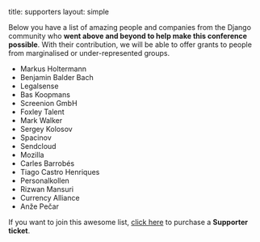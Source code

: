 title: supporters
layout: simple

Below you have a list of amazing people and companies from the Django community who **went above and beyond to help make this conference possible**. With their contribution, we will be able to offer grants to people from marginalised or under-represented groups.

- Markus Holtermann
- Benjamin Balder Bach
- Legalsense
- Bas Koopmans
- Screenion GmbH
- Foxley Talent
- Mark Walker
- Sergey Kolosov
- Spacinov
- Sendcloud
- Mozilla
- Carles Barrobés
- Tiago Castro Henriques
- Personalkollen
- Rizwan Mansuri
- Currency Alliance
- Anže Pečar

If you want to join this awesome list, [click here](/tickets/) to purchase a **Supporter ticket**.

<!-- last update July 25 -->